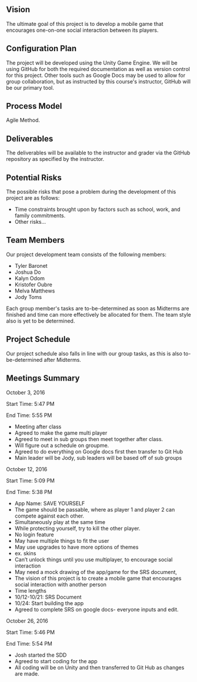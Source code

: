 __Vision__
------
The ultimate goal of this project is to develop a mobile game that encourages one-on-one social interaction between its players.


__Configuration Plan__
------------------
The project will be developed using the Unity Game Engine. We will be using GitHub for both the required documentation as well as version control for this project. Other tools such as Google Docs may be used to allow for group collaboration, but as instructed by this course's instructor, GitHub will be our primary tool.


__Process Model__
-----------------
Agile Method.


__Deliverables__
----------------
The deliverables will be available to the instructor and grader via the GitHub repository as specified by the instructor.


__Potential Risks__
-------------------
The possible risks that pose a problem during the development of this project are as follows:
* Time constraints brought upon by factors such as school, work, and family commitments.
* Other risks...


__Team Members__
----------------
Our project development team consists of the following members:
* Tyler Baronet
* Joshua Do
* Kalyn Odom
* Kristofer Oubre
* Melva Matthews
* Jody Toms

Each group member's tasks are to-be-determined as soon as Midterms are finished and time can more effectively be allocated for them. The team style also is yet to be determined.


__Project Schedule__
--------------------
Our project schedule also falls in line with our group tasks, as this is also to-be-determined after Midterms.


__Meetings Summary__
--------------------
October 3, 2016

Start Time: 5:47 PM

End Time: 5:55 PM
*	Meeting after class
*	Agreed to make the game multi player
*	Agreed to meet in sub groups then meet together after class.
*	Will figure out a schedule on groupme.
*	Agreed to do everything on Google docs first then transfer to Git Hub
*	Main leader will be Jody, sub leaders will be based off of sub groups

October 12, 2016

Start Time: 5:09 PM

End Time: 5:38 PM
*	App Name: SAVE YOURSELF
*	The game should be passable, where as player 1 and player 2 can compete against each other.
  * Simultaneously play at the same time
*	While protecting yourself, try to kill the other player.
* No login feature 
*	May have multiple things to fit the user
  *	May use upgrades to have more options of themes 
  *	ex. skins
*	Can’t unlock things until you use multiplayer, to encourage social interaction
*	May need a mock drawing of the app/game for the SRS document,
*	The vision of this project is to create a mobile game that encourages social interaction with another person
*	Time lengths
  *	10/12-10/21: SRS Document
  *	10/24: Start building the app
*	Agreed to complete SRS on google docs- everyone inputs and edit.

October 26, 2016

Start Time: 5:46 PM

End Time: 5:54 PM
*	Josh started the SDD 
*	Agreed to start coding for the app
  *	All coding will be on Unity and then transferred to Git Hub as changes are made.




